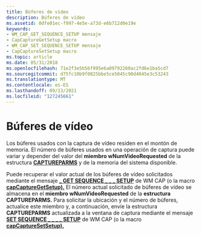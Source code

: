 ```yaml
---
title: Búferes de vídeo
description: Búferes de vídeo
ms.assetid: 0dfe01ec-f997-4e5e-a73d-e6b712d0e19e
keywords:
- WM_CAP_GET_SEQUENCE_SETUP mensaje
- CapCaptureGetSetup macro
- WM_CAP_SET_SEQUENCE_SETUP mensaje
- CapCaptureSetSetup macro
ms.topic: article
ms.date: 05/31/2018
ms.openlocfilehash: 71e2f3e5b56f995e6a09792260ac2fd6e1ba5cd7
ms.sourcegitcommit: d75fc10b9f0825bbe5ce5045c90d4045e3c53243
ms.translationtype: MT
ms.contentlocale: es-ES
ms.lasthandoff: 09/13/2021
ms.locfileid: "127245661"
---
```

# <a name="video-buffers"></a>Búferes de vídeo

Los búferes usados con la captura de vídeo residen en el montón de memoria. El número de búferes usados en una operación de captura puede variar y depender del valor del **miembro wNumVideoRequested** de la estructura [**CAPTUREPARMS**](/windows/win32/api/vfw/ns-vfw-captureparms) y de la memoria del sistema disponible.

Puede recuperar el valor actual de los búferes de vídeo solicitados mediante el mensaje [**\_ GET SEQUENCE \_ \_ \_ SETUP**](wm-cap-get-sequence-setup.md) de WM CAP (o la macro [**capCaptureGetSetup).**](/windows/desktop/api/Vfw/nf-vfw-capcapturegetsetup) El número actual solicitado de búferes de vídeo se almacena en el **miembro wNumVideoRequested** de la **estructura CAPTUREPARMS.** Para solicitar la ubicación y el número de búferes, actualice este miembro y, a continuación, envíe la estructura **CAPTUREPARMS** actualizada a la ventana de captura mediante el mensaje [**SET SEQUENCE \_ \_ \_ \_ SETUP**](wm-cap-set-sequence-setup.md) de WM CAP (o la macro [**capCaptureSetSetup).**](/windows/desktop/api/Vfw/nf-vfw-capcapturesetsetup)

 

 




